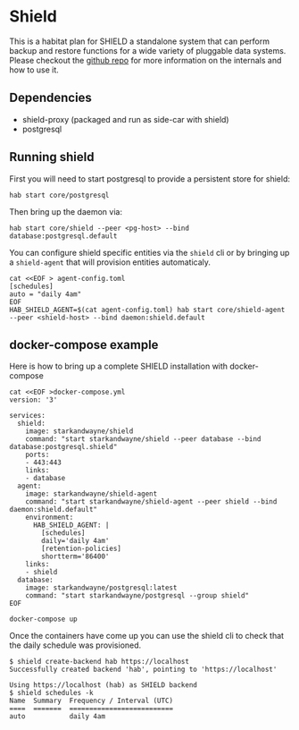 # Shield

This is a habitat plan for SHIELD a standalone system that can perform backup and restore functions for a wide variety of pluggable data systems. Please checkout the [github repo](https://github.com/starkandwayne/shield) for more information on the internals and how to use it.

## Dependencies
- shield-proxy (packaged and run as side-car with shield)
- postgresql

## Running shield

First you will need to start postgresql to provide a persistent store for shield:

```
hab start core/postgresql
```

Then bring up the daemon via:
```
hab start core/shield --peer <pg-host> --bind database:postgresql.default
```

You can configure shield specific entities via the `shield` cli or by bringing up a `shield-agent` that will provision entities automaticaly.

```
cat <<EOF > agent-config.toml
[schedules]
auto = "daily 4am"
EOF
HAB_SHIELD_AGENT=$(cat agent-config.toml) hab start core/shield-agent --peer <shield-host> --bind daemon:shield.default
```

## docker-compose example

Here is how to bring up a complete SHIELD installation with docker-compose

```
cat <<EOF >docker-compose.yml
version: '3'

services:
  shield:
    image: starkandwayne/shield
    command: "start starkandwayne/shield --peer database --bind database:postgresql.shield"
    ports:
    - 443:443
    links:
    - database
  agent:
    image: starkandwayne/shield-agent
    command: "start starkandwayne/shield-agent --peer shield --bind daemon:shield.default"
    environment:
      HAB_SHIELD_AGENT: |
        [schedules]
        daily='daily 4am'
        [retention-policies]
        shortterm='86400'
    links:
    - shield
  database:
    image: starkandwayne/postgresql:latest
    command: "start starkandwayne/postgresql --group shield"
EOF

docker-compose up
```

Once the containers have come up you can use the shield cli to check that the daily schedule was provisioned.
```
$ shield create-backend hab https://localhost
Successfully created backend 'hab', pointing to 'https://localhost'

Using https://localhost (hab) as SHIELD backend
$ shield schedules -k
Name  Summary  Frequency / Interval (UTC)
====  =======  ==========================
auto           daily 4am
```
